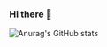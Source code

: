 ### Hi there 👋


![Anurag's GitHub stats](https://github-readme-stats.vercel.app/api?username=pedrotb&show_icons=true&theme=radical)
